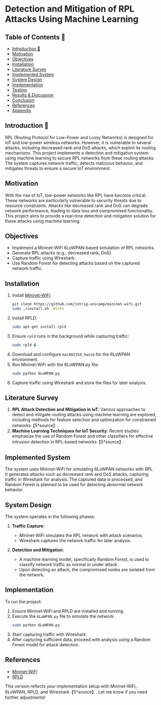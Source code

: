 # Detection and Mitigation of RPL Attacks Using Machine Learning
## Table of Contents 🧾
- [Introduction 📌](#introduction)
- [Motivation](#motivation)
- [Objectives](#objectives)
- [Installation](#installation)
- [Literature Survey](#literature-survey)
- [Implemented System](#implemented-system)
- [System Design](#system-design)
- [Implementation](#implementation)
- [Testing](#testing)
- [Results & Discussion](#results-discussion)
- [Conclusion](#conclusion)
- [References](#references)
- [Appendix](#appendix)

## Introduction 📌

RPL (Routing Protocol for Low-Power and Lossy Networks) is designed for IoT and low-power wireless networks. However, it is vulnerable to several attacks, including decreased rank and DoS attacks, which exploit its routing mechanisms. This project implements a detection and mitigation system using machine learning to secure RPL networks from these routing attacks. The system captures network traffic, detects malicious behavior, and mitigates threats to ensure a secure IoT environment.

## Motivation

With the rise of IoT, low-power networks like RPL have become critical. These networks are particularly vulnerable to security threats due to resource constraints. Attacks like decreased rank and DoS can degrade network performance, leading to data loss and compromised functionality. This project aims to provide a real-time detection and mitigation solution for these attacks using machine learning.

## Objectives
- Implement a Mininet-WiFi 6LoWPAN-based simulation of RPL networks.
- Generate RPL attacks (e.g., decreased rank, DoS).
- Capture traffic using Wireshark.
- Use Random Forest for detecting attacks based on the captured network traffic.

## Installation

1. Install [Mininet-WiFi](https://github.com/intrig-unicamp/mininet-wifi).
   ```bash
   git clone https://github.com/intrig-unicamp/mininet-wifi.git
   sudo ./install.sh -Wlnfv
   ```
2. Install RPLD:
   ```bash
   sudo apt-get install rpld
   ```
3. Ensure `rpld` runs in the background while capturing traffic:
   ```bash
   sudo rpld &
   ```
4. Download and configure `mac802154_hwsim` for the 6LoWPAN environment.
5. Run Mininet-WiFi with the 6LoWPAN.py file:
   ```bash
   sudo python 6LoWPAN.py
   ```
6. Capture traffic using Wireshark and store the files for later analysis.

## Literature Survey

1. **RPL Attack Detection and Mitigation in IoT**: Various approaches to detect and mitigate routing attacks using machine learning are explored, including methods for feature selection and optimization for constrained networks【5†source】.
2. **Machine Learning Techniques for IoT Security**: Recent studies emphasize the use of Random Forest and other classifiers for effective intrusion detection in RPL-based networks【5†source】.

## Implemented System

The system uses Mininet-WiFi for simulating 6LoWPAN networks with RPL. It generates attacks such as decreased rank and DoS attacks, capturing traffic in Wireshark for analysis. The captured data is processed, and Random Forest is planned to be used for detecting abnormal network behavior.

## System Design

The system operates in the following phases:

1. **Traffic Capture**: 
   - Mininet-WiFi simulates the RPL network with attack scenarios.
   - Wireshark captures the network traffic for later analysis.

2. **Detection and Mitigation**:
   - A machine learning model, specifically Random Forest, is used to classify network traffic as normal or under attack.
   - Upon detecting an attack, the compromised nodes are isolated from the network.

## Implementation

To run the project:
1. Ensure Mininet-WiFi and RPLD are installed and running.
2. Execute the `6LoWPAN.py` file to simulate the network.
   ```bash
   sudo python 6LoWPAN.py
   ```
3. Start capturing traffic with Wireshark.
4. After capturing sufficient data, proceed with analysis using a Random Forest model for attack detection.

## References

- [Mininet-WiFi](https://github.com/intrig-unicamp/mininet-wifi)
- [RPLD](https://github.com/cetic/rpld)

This version reflects your implementation setup with Mininet-WiFi, 6LoWPAN, RPLD, and Wireshark【5†source】. Let me know if you need further adjustments!
